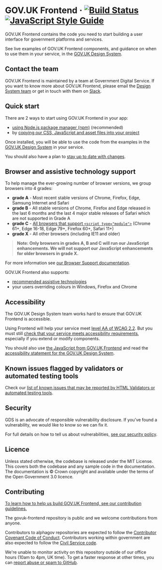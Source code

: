 GOV.UK Frontend ·
[![Build Status](https://github.com/alphagov/govuk-frontend/workflows/Tests/badge.svg)](https://github.com/alphagov/govuk-frontend/actions?query=workflow%3ATests+branch%3Amain)
[![JavaScript Style Guide](https://img.shields.io/badge/code_style-standard-brightgreen.svg)](https://standardjs.com)
=====================

GOV.UK Frontend contains the code you need to start building a user interface
for government platforms and services.

See live examples of GOV.UK Frontend components, and guidance on when to use
them in your service, in the [GOV.UK Design
System](https://design-system.service.gov.uk/).

## Contact the team

GOV.UK Frontend is maintained by a team at Government Digital Service. If you want to know more about GOV.UK Frontend, please email the [Design System
team](mailto:govuk-design-system-support@digital.cabinet-office.gov.uk) or get in touch with them on [Slack](https://ukgovernmentdigital.slack.com/messages/govuk-design-system).

## Quick start

There are 2 ways to start using GOV.UK Frontend in your app:

- [using Node.js package manager
  (npm)](https://frontend.design-system.service.gov.uk/installing-with-npm/) (recommended)
- by [copying our CSS, JavaScript and asset
  files into your project](https://frontend.design-system.service.gov.uk/install-using-precompiled-files/)

Once installed, you will be able to use the code from the examples in the
[GOV.UK Design System](https://design-system.service.gov.uk/)
in your service.

You should also have a plan to [stay up to date with changes](https://frontend.design-system.service.gov.uk/staying-up-to-date/).

## Browser and assistive technology support

To help manage the ever-growing number of browser versions, we group browsers into 4 grades:

- **grade A** - Most recent stable versions of Chrome, Firefox, Edge, Samsung Internet and Safari
- **grade B** - All stable versions of Chrome, Firefox and Edge released in the last 6 months and the last 4 major stable releases of Safari which are not supported in Grade A
- **grade C** - [All browsers that support `<script type="module">`](https://caniuse.com/es6-module) (Chrome 61+, Edge 16-18, Edge 79+, Firefox 60+, Safari 11+)
- **grade X** - All other browsers (including IE11 and older)

> **Note: Only browsers in grades A, B and C will run our JavaScript enhancements. We will not support our JavaScript enhancements for older browsers in grade X.**

For more information see [our Browser Support documentation](/docs/contributing/browser-support.md).

GOV.UK Frontend also supports:

- [recommended assistive technologies](https://www.gov.uk/service-manual/technology/testing-with-assistive-technologies#which-assistive-technologies-to-test-with)
- your users overriding colours in Windows, Firefox and Chrome

## Accessibility

The GOV.UK Design System team works hard to ensure that GOV.UK Frontend is accessible.

Using Frontend will help your service meet [level AA of WCAG 2.2](https://www.gov.uk/service-manual/helping-people-to-use-your-service/understanding-wcag). But you must still [check that your service meets accessibility requirements](https://www.gov.uk/service-manual/helping-people-to-use-your-service/making-your-service-accessible-an-introduction), especially if you extend or modify components.

You should also use [the JavaScript from GOV.UK Frontend](https://frontend.design-system.service.gov.uk/importing-css-assets-and-javascript/#javascript) and read the [accessibility statement for the GOV.UK Design System](https://design-system.service.gov.uk/accessibility/).

## Known issues flagged by validators or automated testing tools

Check our [list of known issues that may be reported by HTML Validators or automated testing tools](https://github.com/orgs/alphagov/projects/37).

## Security

GDS is an advocate of responsible vulnerability disclosure. If you’ve found a vulnerability, we would like to know so we can fix it.

For full details on how to tell us about vulnerabilities, [see our security policy](https://github.com/alphagov/govuk-frontend/security/policy).

## Licence

Unless stated otherwise, the codebase is released under the MIT License. This
covers both the codebase and any sample code in the documentation. The
documentation is &copy; Crown copyright and available under the terms of the
Open Government 3.0 licence.

## Contributing

[To learn how to help us build GOV.UK Frontend, see our contribution guidelines.](CONTRIBUTING.md)

The govuk-frontend repository is public and we welcome contributions from anyone.

Contributors to alphagov repositories are expected to follow the [Contributor Covenant Code of Conduct](https://github.com/alphagov/.github/blob/main/CODE_OF_CONDUCT.md#contributor-covenant-code-of-conduct). Contributors working within government are also expected to follow the [Civil Service code](https://www.gov.uk/government/publications/civil-service-code/the-civil-service-code).

We're unable to monitor activity on this repository outside of our office hours (10am to 4pm, UK time). To get a faster response at other times, you can [report abuse or spam to GitHub](https://docs.github.com/en/communities/maintaining-your-safety-on-github/reporting-abuse-or-spam).
